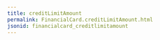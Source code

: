 ```yaml
---
title: creditLimitAmount
permalink: FinancialCard.creditLimitAmount.html
jsonid: financialcard_creditlimitamount
---
```


